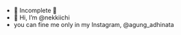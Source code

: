 - 🚧 Incomplete 🚧
- 👋 Hi, I’m @nekkiichi
- you can fine me only in my Instagram, @agung_adhinata
<!---
nekkiichi/nekkiichi is a ✨ special ✨ repository because its `README.md` (this file) appears on your GitHub profile.
You can click the Preview link to take a look at your changes.
--->
